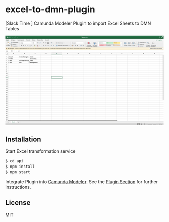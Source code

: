# excel-to-dmn-plugin
[Slack Time ] Camunda Modeler Plugin to import Excel Sheets to DMN Tables

![Screencast](./docs/screencast.gif)

## Installation

Start Excel transformation service

```sh
$ cd api
$ npm install
$ npm start
```

Integrate Plugin into [Camunda Modeler](https://github.com/camunda/camunda-modeler/). See the [Plugin Section](./plugin) for further instructions.

## License

MIT
